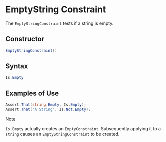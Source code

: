 # EmptyString Constraint

The `EmptyStringConstraint` tests if a string is empty.

## Constructor

```csharp
EmptyStringConstraint()
```

## Syntax

```csharp
Is.Empty
```

## Examples of Use

```csharp
Assert.That(string.Empty, Is.Empty);
Assert.That("A String", Is.Not.Empty);
```

> [!NOTE]
> `Is.Empty` actually creates an `EmptyConstraint`. Subsequently applying it to a `string` causes an `EmptyStringConstraint` to be created.

